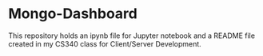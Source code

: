 # Mongo-Dashboard
This repository holds an ipynb file for Jupyter notebook and a README file created in my CS340 class for Client/Server Development.
